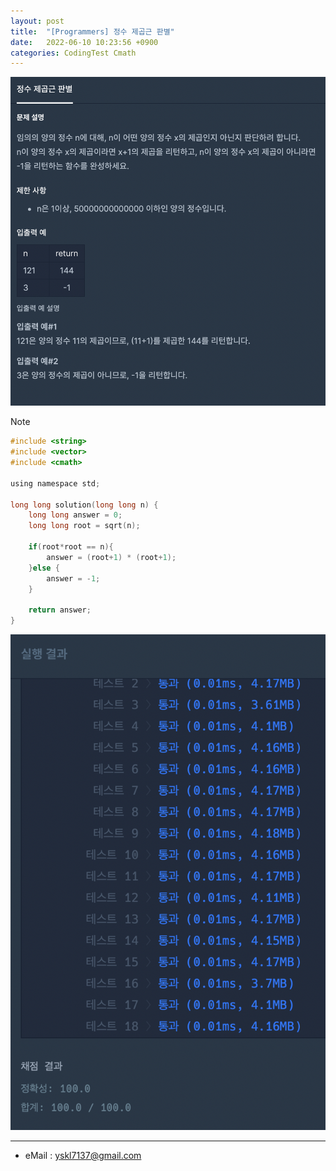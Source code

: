 ```yaml
---
layout: post
title:  "[Programmers] 정수 제곱근 판별"
date:   2022-06-10 10:23:56 +0900
categories: CodingTest Cmath
---
```


![Scr2](/img/220610_2Scr2.png)

Note <br>

~~~ c
#include <string>
#include <vector>
#include <cmath>

using namespace std;

long long solution(long long n) {
    long long answer = 0;
    long long root = sqrt(n);
    
    if(root*root == n){
        answer = (root+1) * (root+1);
    }else {
        answer = -1;
    }
    
    return answer;
}
~~~

![Scr1](/img/220610_2Scr1.png)

***
* eMail : <yskl7137@gmail.com>
